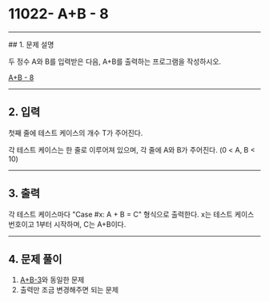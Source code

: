 # 11022-  A+B - 8

<hr/>
## 1. 문제 설명

두 정수 A와 B를 입력받은 다음, A+B를 출력하는 프로그램을 작성하시오.

[A+B - 8](<https://www.acmicpc.net/problem/11022>)

------

## 2. 입력

첫째 줄에 테스트 케이스의 개수 T가 주어진다.

각 테스트 케이스는 한 줄로 이루어져 있으며, 각 줄에 A와 B가 주어진다. (0 < A, B < 10)

------

## 3. 출력

각 테스트 케이스마다 "Case #x: A + B = C" 형식으로 출력한다. x는 테스트 케이스 번호이고 1부터 시작하며, C는 A+B이다.

------

## 4. 문제 풀이

1. [A+B-3](https://github.com/kimmyungyun/baekjoon_level_algorithm/tree/master/3%EB%8B%A8%EA%B3%84/2%EB%8B%A8%EA%B3%84)와 동일한 문제
2. 출력만 조금 변경해주면 되는 문제

